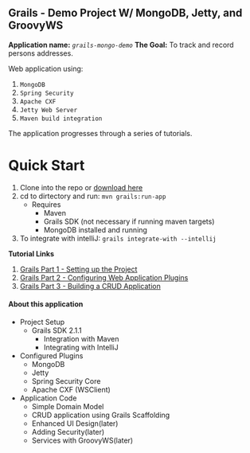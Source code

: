 Grails - Demo Project W/ MongoDB, Jetty, and GroovyWS
-------------------------------------------------------

**Application name:** *`grails-mongo-demo`*
**The Goal:** To track and record persons addresses.
 
Web application using:

1. `MongoDB`
2. `Spring Security`
3. `Apache CXF`
4. `Jetty Web Server`
5. `Maven build integration`
 
 The application progresses through a series of tutorials.

Quick Start
============
1. Clone into the repo or [download here](https://github.com/keaplogik/grails-mongodb-demo/zipball/master)
2. cd to dirtectory and run: `mvn grails:run-app`
	* Requires
		* Maven
		* Grails SDK (not necessary if running maven targets)
		* MongoDB installed and running
3. To integrate with intelliJ: `grails integrate-with --intellij`

**Tutorial Links**

1. [Grails Part 1 - Setting up the Project][part-one]
2. [Grails Part 2 - Configuring Web Application Plugins][part-two]
3. [Grails Part 3 - Building a CRUD Application][part-three]

#### About this application
- Project Setup
  - Grails SDK 2.1.1
	- Integration with Maven
	- Integrating with IntelliJ
- Configured Plugins
	- MongoDB
	- Jetty
	- Spring Security Core
	- Apache CXF (WSClient)
- Application Code
	- Simple Domain Model
	- CRUD application using Grails Scaffolding
	- Enhanced UI Design(later)
	- Adding Security(later)
	- Services with GroovyWS(later)


[part-one]: http://keaplogik.blogspot.com/2012/10/grails-setting-up-project-on-maven-with.html
[part-two]: http://keaplogik.blogspot.com/2012/10/grails-part-2-configuring-web.html
[part-three]: http://keaplogik.blogspot.com/2012/10/grails-part-3-building-crud-application.html